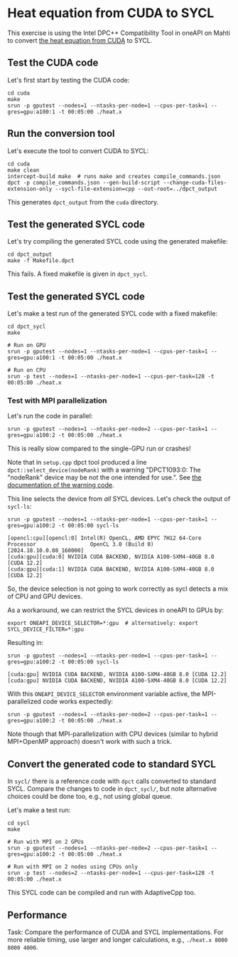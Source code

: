 # Heat equation from CUDA to SYCL

This exercise is using the Intel DPC++ Compatibility Tool in oneAPI on Mahti to convert [the heat equation from CUDA](https://github.com/cschpc/heat-equation/tree/main/cuda) to SYCL.

## Test the CUDA code

Let's first start by testing the CUDA code:

    cd cuda
    make
    srun -p gputest --nodes=1 --ntasks-per-node=1 --cpus-per-task=1 --gres=gpu:a100:1 -t 00:05:00 ./heat.x

## Run the conversion tool

Let's execute the tool to convert CUDA to SYCL:

    cd cuda
    make clean
    intercept-build make  # runs make and creates compile_commands.json
    dpct -p compile_commands.json --gen-build-script --change-cuda-files-extension-only --sycl-file-extension=cpp --out-root=../dpct_output

This generates `dpct_output` from the `cuda` directory.

## Test the generated SYCL code

Let's try compiling the generated SYCL code using the generated makefile:

    cd dpct_output
    make -f Makefile.dpct

This fails. A fixed makefile is given in `dpct_sycl`.


## Test the generated SYCL code

Let's make a test run of the generated SYCL code with a fixed makefile:

    cd dpct_sycl
    make

    # Run on GPU
    srun -p gputest --nodes=1 --ntasks-per-node=1 --cpus-per-task=1 --gres=gpu:a100:1 -t 00:05:00 ./heat.x

    # Run on CPU
    srun -p test --nodes=1 --ntasks-per-node=1 --cpus-per-task=128 -t 00:05:00 ./heat.x


### Test with MPI parallelization

Let's run the code in parallel:

    srun -p gputest --nodes=1 --ntasks-per-node=2 --cpus-per-task=1 --gres=gpu:a100:2 -t 00:05:00 ./heat.x

This is really slow compared to the single-GPU run or crashes!

Note that in `setup.cpp` dpct tool produced a line `dpct::select_device(nodeRank)` with a warning
"DPCT1093:0: The "nodeRank" device may be not the one intended for use.".
See [the documentation of the warning code](https://www.intel.com/content/www/us/en/docs/dpcpp-compatibility-tool/developer-guide-reference/2025-0/dpct1093.html).

This line selects the device from *all* SYCL devices. Let's check the output of `sycl-ls`:

    srun -p gputest --nodes=1 --ntasks-per-node=1 --cpus-per-task=1 --gres=gpu:a100:2 -t 00:05:00 sycl-ls

    [opencl:cpu][opencl:0] Intel(R) OpenCL, AMD EPYC 7H12 64-Core Processor                 OpenCL 3.0 (Build 0) [2024.18.10.0.08_160000]
    [cuda:gpu][cuda:0] NVIDIA CUDA BACKEND, NVIDIA A100-SXM4-40GB 8.0 [CUDA 12.2]
    [cuda:gpu][cuda:1] NVIDIA CUDA BACKEND, NVIDIA A100-SXM4-40GB 8.0 [CUDA 12.2]

So, the device selection is not going to work correctly as sycl detects a mix of CPU and GPU devices.

As a workaround, we can restrict the SYCL devices in oneAPI to GPUs by:

    export ONEAPI_DEVICE_SELECTOR=*:gpu  # alternatively: export SYCL_DEVICE_FILTER=*:gpu

Resulting in:

    srun -p gputest --nodes=1 --ntasks-per-node=1 --cpus-per-task=1 --gres=gpu:a100:2 -t 00:05:00 sycl-ls

    [cuda:gpu] NVIDIA CUDA BACKEND, NVIDIA A100-SXM4-40GB 8.0 [CUDA 12.2]
    [cuda:gpu] NVIDIA CUDA BACKEND, NVIDIA A100-SXM4-40GB 8.0 [CUDA 12.2]

With this `ONEAPI_DEVICE_SELECTOR` environment variable active, the MPI-parallelized code works expectedly:

    srun -p gputest --nodes=1 --ntasks-per-node=2 --cpus-per-task=1 --gres=gpu:a100:2 -t 00:05:00 ./heat.x

Note though that MPI-parallelization with CPU devices (similar to hybrid MPI+OpenMP approach) doesn't work with such a trick.


## Convert the generated code to standard SYCL

In `sycl/` there is a reference code with `dpct` calls converted to standard SYCL.
Compare the changes to code in `dpct_sycl/`, but note alternative choices could be done too,
e.g., not using global queue.

Let's make a test run:

    cd sycl
    make

    # Run with MPI on 2 GPUs
    srun -p gputest --nodes=1 --ntasks-per-node=2 --cpus-per-task=1 --gres=gpu:a100:2 -t 00:05:00 ./heat.x

    # Run with MPI on 2 nodes using CPUs only
    srun -p test --nodes=2 --ntasks-per-node=1 --cpus-per-task=128 -t 00:05:00 ./heat.x

This SYCL code can be compiled and run with AdaptiveCpp too.


## Performance

Task: Compare the performance of CUDA and SYCL implementations.
For more reliable timing, use larger and longer calculations, e.g., `./heat.x 8000 8000 4000`.

